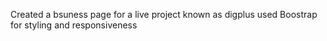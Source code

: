 Created a bsuness page for a live project known as digplus
used Boostrap for styling and responsiveness
